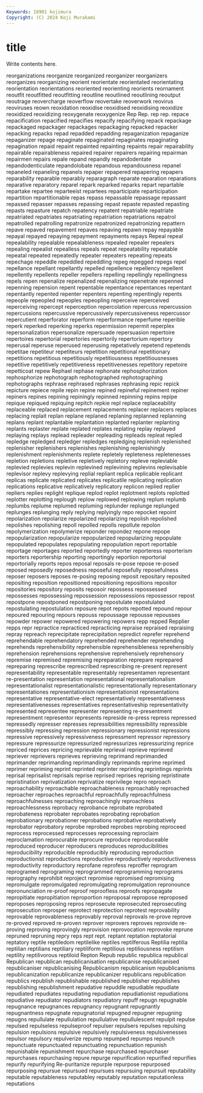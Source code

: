 ```yaml
---
Keywords: 18901 kojimura
Copyright: (C) 2024 Koji Murakami
---
```


# title

Write contents here.



reorganizations reorganize reorganized reorganizer reorganizers reorganizes reorganizing reorient reorientate reorientated
reorientating reorientation reorientations reoriented reorienting reorients reornament reoutfit reoutfitted reoutfitting
reoutline reoutlined reoutlining reoutput reoutrage reovercharge reoverflow reovertake reoverwork reovirus
reoviruses reown reoxidation reoxidise reoxidised reoxidising reoxidize reoxidized reoxidizing reoxygenate
reoxygenize Rep Rep. rep rep. repace repacification repacified repacifies repacify
repacifying repack repackage repackaged repackager repackages repackaging repacked repacker repacking
repacks repad repadded repadding repaganization repaganize repaganizer repage repaginate repaginated
repaginates repaginating repagination repaid repaint repainted repainting repaints repair repairability
repairable repairableness repaired repairer repairers repairing repairman repairmen repairs repale
repand repandly repandodentate repandodenticulate repandolobate repandous repandousness repanel repaneled repaneling
repanels repaper repapered repapering repapers reparability reparable reparably reparagraph reparate
reparation reparations reparative reparatory reparel repark reparked reparks repart repartable
repartake repartee reparteeist repartees reparticipate reparticipation repartition repartitionable repas repass
repassable repassage repassant repassed repasser repasses repassing repast repaste repasted
repasting repasts repasture repatch repatency repatent repatriable repatriate repatriated repatriates
repatriating repatriation repatriations repatrol repatrolled repatrolling repatronize repatronized repatronizing repattern
repave repaved repavement repaves repaving repawn repay repayable repayal repayed
repaying repayment repayments repays Repeal repeal repealability repealable repealableness repealed
repealer repealers repealing repealist repealless repeals repeat repeatability repeatable repeatal
repeated repeatedly repeater repeaters repeating repeats repechage repeddle repeddled repeddling
repeg repegged repegs repel repellance repellant repellantly repelled repellence repellency
repellent repellently repellents repeller repellers repelling repellingly repellingness repels repen
repenalize repenalized repenalizing repenetrate repenned repenning repension repent repentable repentance
repentances repentant repentantly repented repenter repenters repenting repentingly repents repeople
repeopled repeoples repeopling reperceive reperceived reperceiving repercept reperception repercolation repercuss
repercussion repercussions repercussive repercussively repercussiveness repercussor repercutient reperforator reperform reperformance
reperfume reperible reperk reperked reperking reperks repermission repermit reperplex repersonalization
repersonalize repersuade repersuasion repertoire repertoires repertorial repertories repertorily repertorium repertory
reperusal reperuse reperused reperusing repetatively repetend repetends repetitae repetiteur repetiteurs
repetition repetitional repetitionary repetitions repetitious repetitiously repetitiousness repetitiousnesses repetitive repetitively
repetitiveness repetitivenesses repetitory repetoire repetticoat repew Rephael rephase rephonate rephosphorization
rephosphorize rephotograph rephotographed rephotographing rephotographs rephrase rephrased rephrases rephrasing repic
repick repicture repiece repile repin repine repined repineful repinement repiner
repiners repines repining repiningly repinned repinning repins repipe repique repiqued
repiquing repitch repkie repl replace replaceability replaceable replaced replacement replacements
replacer replacers replaces replacing replait replan replane replaned replaning replanned
replanning replans replant replantable replantation replanted replanter replanting replants replaster
replate replated replates replating replay replayed replaying replays replead repleader
repleading repleads repleat repled repledge repledged repledger repledges repledging replenish
replenished replenisher replenishers replenishes replenishing replenishingly replenishment replenishments replete repletely
repleteness repletenesses repletion repletions repletive repletively repletory repleve repleviable replevied
replevies replevin replevined replevining replevins replevisable replevisor replevy replevying replial
repliant replica replicable replicant replicas replicate replicated replicates replicatile replicating
replication replications replicative replicatively replicatory replicon replied replier repliers replies
replight replique replod replot replotment replots replotted replotter replotting replough
replow replowed replowing replum replumb replumbs replume replumed repluming replunder
replunge replunged replunges replunging reply replying replyingly repo repocket repoint
repolarization repolarize repolarized repolarizing repolish repolished repolishes repolishing repoll repolled
repolls repollute repolon repolymerization repolymerize reponder repondez repone repope repopularization
repopularize repopularized repopularizing repopulate repopulated repopulates repopulating repopulation report reportable
reportage reportages reported reportedly reporter reporteress reporterism reporters reportership reporting
reportingly reportion reportorial reportorially reports repos reposal reposals re-pose repose
re-posed reposed reposedly reposedness reposeful reposefully reposefulness reposer reposers reposes
re-posing reposing reposit repositary reposited repositing reposition repositioned repositioning repositions
repositor repositories repository reposits reposoir repossess repossessed repossesses repossessing repossession
repossessions repossessor repost repostpone repostponed repostponing repostulate repostulated repostulating repostulation
reposure repot repots repotted repound repour repoured repouring repours repouss
repoussage repousse repousses repowder repower repowered repowering repowers repp repped
Repplier repps repr repractice repracticed repracticing repraise repraised repraising repray
repreach reprecipitate reprecipitation repredict reprefer reprehend reprehendable reprehendatory reprehended reprehender
reprehending reprehends reprehensibility reprehensible reprehensibleness reprehensibly reprehension reprehensions reprehensive reprehensively
reprehensory repremise repremised repremising repreparation reprepare reprepared repreparing represcribe represcribed
represcribing re-present represent representability representable representably representamen representant re-presentation representation
representational representationalism representationalist representationalistic representationally representationary representationes representationism representationist representations
representative representative-elect representatively representativeness representativenesses representatives representativeship representativity represented representee
representer representing re-presentment representment representor represents represide re-press repress repressed
repressedly represser represses repressibilities repressibility repressible repressibly repressing repression repressionary
repressionist repressions repressive repressively repressiveness repressment repressor repressory repressure repressurize
repressurized repressurizes repressurizing reprice repriced reprices repricing reprievable reprieval reprieve
reprieved repriever reprievers reprieves reprieving reprimand reprimanded reprimander reprimanding reprimandingly
reprimands reprime reprimed reprimer repriming reprint reprinted reprinter reprinting reprintings
reprints reprisal reprisalist reprisals reprise reprised reprises reprising repristinate repristination
reprivatization reprivatize reprivilege repro reproach reproachability reproachable reproachableness reproachably reproached
reproacher reproaches reproachful reproachfully reproachfulness reproachfulnesses reproaching reproachingly reproachless reproachlessness
reprobacy reprobance reprobate reprobated reprobateness reprobater reprobates reprobating reprobation reprobationary
reprobationer reprobations reprobative reprobatively reprobator reprobatory reprobe reprobed reprobes reprobing
reproceed reprocess reprocessed reprocesses reprocessing reproclaim reproclamation reprocurable reprocure reproduce
reproduceable reproduced reproducer reproducers reproduces reproducibilities reproducibility reproducible reproducibly reproducing
reproduction reproductionist reproductions reproductive reproductively reproductiveness reproductivity reproductory reprofane reprofess
reproffer reprogram reprogramed reprograming reprogrammed reprogramming reprograms reprography reprohibit reproject
repromise repromised repromising repromulgate repromulgated repromulgating repromulgation repronounce repronunciation re-proof
reproof reproofless reproofs repropagate repropitiate repropitiation reproportion reproposal repropose reproposed
reproposes reproposing repros reprosecute reprosecuted reprosecuting reprosecution reprosper reprotect reprotection
reprotest reprovability reprovable reprovableness reprovably reproval reprovals re-prove reprove re-proved
reproved re-proven reprover reprovers reproves reprovide re-proving reproving reprovingly reprovision
reprovocation reprovoke reprune repruned repruning repry reps rept rept. reptant
reptation reptatorial reptatory reptile reptiledom reptilelike reptiles reptilferous Reptilia reptilia
reptilian reptilians reptiliary reptiliform reptilious reptiliousness reptilism reptility reptilivorous reptiloid
Repton Repub republic republica republical Republican republican republicanisation republicanise republicanised
republicaniser republicanising Republicanism republicanism republicanisms republicanization republicanize republicanizer republicans republication
republics republish republishable republished republisher republishes republishing republishment repudative repuddle
repudiable repudiate repudiated repudiates repudiating repudiation repudiationist repudiations repudiative repudiator
repudiators repudiatory repuff repugn repugnable repugnance repugnances repugnancy repugnant repugnantly
repugnantness repugnate repugnatorial repugned repugner repugning repugns repullulate repullulation repullulative
repullulescent repulpit repulse repulsed repulseless repulseproof repulser repulsers repulses repulsing
repulsion repulsions repulsive repulsively repulsiveness repulsivenesses repulsor repulsory repulverize repump
repumped repumps repunch repunctuate repunctuated repunctuating repunctuation repunish repunishable repunishment
repurchase repurchased repurchaser repurchases repurchasing repure repurge repurification repurified repurifies
repurify repurifying Re-puritanize repurple repurpose repurposed repurposing repursue repursued repursues
repursuing repursuit reputability reputable reputableness reputabley reputably reputation reputationless reputations
